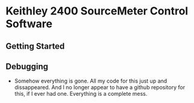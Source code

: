 # Keithley 2400 SourceMeter Control Software

## Getting Started

## Debugging
- Somehow everything is gone. All my code for this just up and dissappeared. And I no longer appear to have a github repository for this, if I ever had one. Everything is a complete mess.
